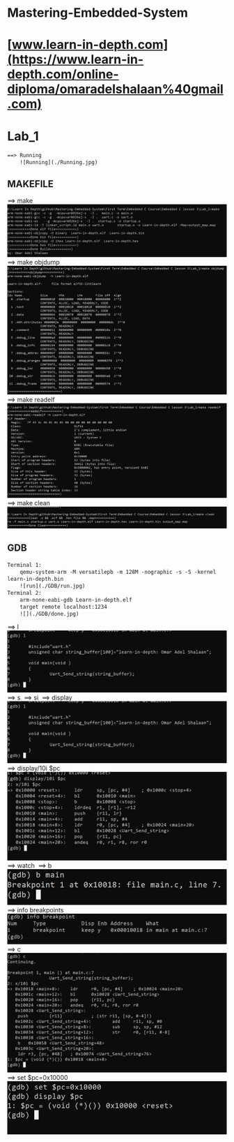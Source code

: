 # Mastering-Embedded-System
# [www.learn-in-depth.com](https://www.learn-in-depth.com/online-diploma/omaradelshalaan%40gmail.com)

# Lab_1
	==> Running
		![Running](./Running.jpg)
## MAKEFILE
==> make
	![make](./MAKE_FILE/make.jpg)
==> make objdump
	![make](./MAKE_FILE/objdump.jpg)
==> make readelf
	![make](./MAKE_FILE/readelf.jpg)
==> make clean
	![make](./MAKE_FILE/clean.jpg)

## GDB
	Terminal 1:
		qemu-system-arm -M versatilepb -m 128M -nographic -s -S -kernel  learn-in-depth.bin
		![run](./GDB/run.jpg)
	Terminal 2:
		arm-none-eabi-gdb Learn-in-depth.elf
		target remote localhost:1234
		![](./GDB/done.jpg)


==> l
![l](GDB/l.jpg)
==> s
![]()
==> si
![]()
==> display
![](GDB/l.jpg)
==> display/10i $pc 
![](GDB/display.jpg)
==> watch
![]()
==> b
![](GDB/b.jpg)
==> info breakpoints
![info_breakpoint](./GDB/info_breakpoint.jpg)
==> c
![c](GDB/c.jpg)
==> set $pc=0x10000
![set_display](./GDB/set_display.jpg)